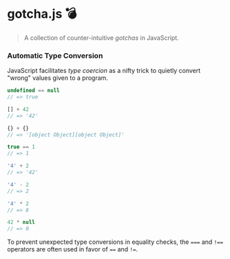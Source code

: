 # gotcha.js 💣

> A collection of counter-intuitive *gotchas* in JavaScript.

### Automatic Type Conversion

JavaScript facilitates *type coercion* as a nifty trick to quietly convert "wrong" values given to a program.

```js
undefined == null
// => true

[] + 42
// => '42'

{} + {}
// => '[object Object][object Object]'

true == 1
// => 1

'4' + 2
// => '42'

'4' - 2
// => 2

'4' * 2
// => 8

42 * null
// => 0
```

To prevent unexpected type conversions in equality checks, the `===` and `!==` operators are often used in favor of `==` and `!=`.
